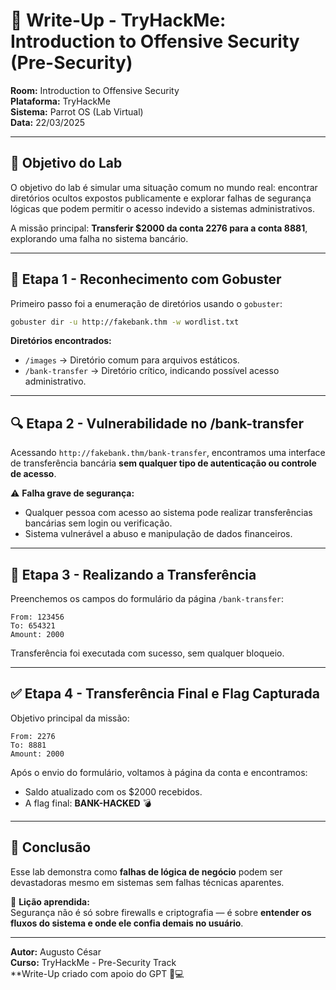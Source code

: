 # 🏦 Write-Up - TryHackMe: Introduction to Offensive Security (Pre-Security)

**Room:** Introduction to Offensive Security  
**Plataforma:** TryHackMe  
**Sistema:** Parrot OS (Lab Virtual)  
**Data:** 22/03/2025

---

## 🎯 Objetivo do Lab

O objetivo do lab é simular uma situação comum no mundo real: encontrar diretórios ocultos expostos publicamente e explorar falhas de segurança lógicas que podem permitir o acesso indevido a sistemas administrativos.

A missão principal: **Transferir $2000 da conta 2276 para a conta 8881**, explorando uma falha no sistema bancário.

---

## 📡 Etapa 1 - Reconhecimento com Gobuster

Primeiro passo foi a enumeração de diretórios usando o `gobuster`:

```bash
gobuster dir -u http://fakebank.thm -w wordlist.txt
```

**Diretórios encontrados:**
- `/images` → Diretório comum para arquivos estáticos.
- `/bank-transfer` → Diretório crítico, indicando possível acesso administrativo.

---

## 🔍 Etapa 2 - Vulnerabilidade no /bank-transfer

Acessando `http://fakebank.thm/bank-transfer`, encontramos uma interface de transferência bancária **sem qualquer tipo de autenticação ou controle de acesso**.

⚠️ **Falha grave de segurança:**
- Qualquer pessoa com acesso ao sistema pode realizar transferências bancárias sem login ou verificação.
- Sistema vulnerável a abuso e manipulação de dados financeiros.

---

## 💸 Etapa 3 - Realizando a Transferência

Preenchemos os campos do formulário da página `/bank-transfer`:

```
From: 123456
To: 654321
Amount: 2000
```

Transferência foi executada com sucesso, sem qualquer bloqueio.

---

## ✅ Etapa 4 - Transferência Final e Flag Capturada

Objetivo principal da missão:
```
From: 2276
To: 8881
Amount: 2000
```

Após o envio do formulário, voltamos à página da conta e encontramos:
- Saldo atualizado com os $2000 recebidos.
- A flag final: **BANK-HACKED** 💣

---

## 🧠 Conclusão

Esse lab demonstra como **falhas de lógica de negócio** podem ser devastadoras mesmo em sistemas sem falhas técnicas aparentes.

🔑 **Lição aprendida:**  
Segurança não é só sobre firewalls e criptografia — é sobre **entender os fluxos do sistema e onde ele confia demais no usuário**.

---

**Autor:** Augusto César  
**Curso:** TryHackMe - Pre-Security Track  
**Write-Up criado com apoio do GPT 🧠💻  
